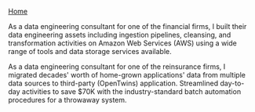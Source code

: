 [Home](https://pmangalapally.github.io/)

As a data engineering consultant for one of the financial firms, I built their data engineering assets including ingestion pipelines, cleansing, and transformation activities on Amazon Web Services (AWS) using a wide range of tools and data storage services available. 
 
As a data engineering consultant for one of the reinsurance firms, I migrated decades' worth of home-grown applications' data from multiple data sources to third-party (OpenTwins) application. Streamlined day-to-day activities to save $70K with the industry-standard batch automation procedures for a throwaway system.
